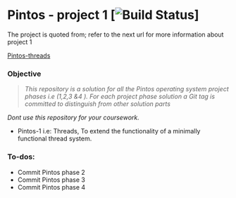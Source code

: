 # Pintos - project 1 [![Build Status](https://travis-ci.com/ziyadelbanna/Pintos-1.svg?branch=master)]

The project is quoted from; refer to the next url for more information about project 1 

[Pintos-threads](http://web.stanford.edu/class/cs140/projects/pintos/pintos_1.html#SEC15)

### Objective

>_This repository is a solution for all the Pintos operating system project phases i.e (1,2,3 &4 ). For each project phase solution a Git tag is committed to distinguish from other solution parts_

_Dont use this repository for your coursework._

* Pintos-1 i.e: Threads, To extend the functionality of a minimally functional thread system.


### To-dos:
* Commit Pintos phase 2
* Commit Pintos phase 3
* Commit Pintos phase 4
